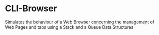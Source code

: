 # CLI-Browser
Simulates the behaviour of a Web Browser concerning the management of  Web Pages and tabs using a Stack and a Queue Data Structures
